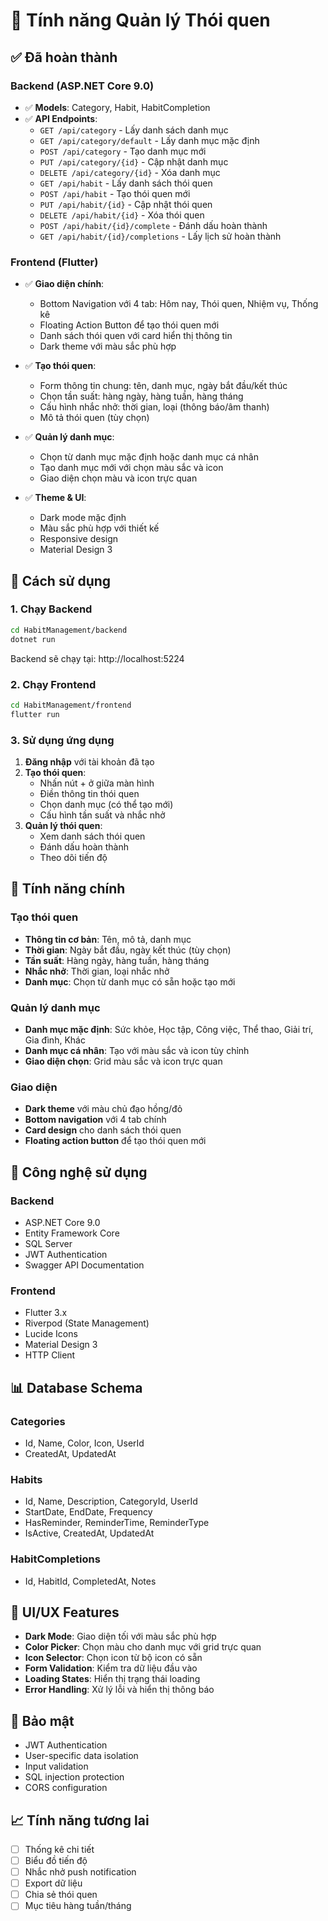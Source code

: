 # 🎯 Tính năng Quản lý Thói quen

## ✅ Đã hoàn thành

### Backend (ASP.NET Core 9.0)
- ✅ **Models**: Category, Habit, HabitCompletion
- ✅ **API Endpoints**:
  - `GET /api/category` - Lấy danh sách danh mục
  - `GET /api/category/default` - Lấy danh mục mặc định
  - `POST /api/category` - Tạo danh mục mới
  - `PUT /api/category/{id}` - Cập nhật danh mục
  - `DELETE /api/category/{id}` - Xóa danh mục
  - `GET /api/habit` - Lấy danh sách thói quen
  - `POST /api/habit` - Tạo thói quen mới
  - `PUT /api/habit/{id}` - Cập nhật thói quen
  - `DELETE /api/habit/{id}` - Xóa thói quen
  - `POST /api/habit/{id}/complete` - Đánh dấu hoàn thành
  - `GET /api/habit/{id}/completions` - Lấy lịch sử hoàn thành

### Frontend (Flutter)
- ✅ **Giao diện chính**:
  - Bottom Navigation với 4 tab: Hôm nay, Thói quen, Nhiệm vụ, Thống kê
  - Floating Action Button để tạo thói quen mới
  - Danh sách thói quen với card hiển thị thông tin
  - Dark theme với màu sắc phù hợp

- ✅ **Tạo thói quen**:
  - Form thông tin chung: tên, danh mục, ngày bắt đầu/kết thúc
  - Chọn tần suất: hàng ngày, hàng tuần, hàng tháng
  - Cấu hình nhắc nhở: thời gian, loại (thông báo/âm thanh)
  - Mô tả thói quen (tùy chọn)

- ✅ **Quản lý danh mục**:
  - Chọn từ danh mục mặc định hoặc danh mục cá nhân
  - Tạo danh mục mới với chọn màu sắc và icon
  - Giao diện chọn màu và icon trực quan

- ✅ **Theme & UI**:
  - Dark mode mặc định
  - Màu sắc phù hợp với thiết kế 
  - Responsive design
  - Material Design 3

## 🚀 Cách sử dụng

### 1. Chạy Backend
```bash
cd HabitManagement/backend
dotnet run
```
Backend sẽ chạy tại: http://localhost:5224

### 2. Chạy Frontend
```bash
cd HabitManagement/frontend
flutter run
```

### 3. Sử dụng ứng dụng
1. **Đăng nhập** với tài khoản đã tạo
2. **Tạo thói quen**:
   - Nhấn nút + ở giữa màn hình
   - Điền thông tin thói quen
   - Chọn danh mục (có thể tạo mới)
   - Cấu hình tần suất và nhắc nhở
3. **Quản lý thói quen**:
   - Xem danh sách thói quen
   - Đánh dấu hoàn thành
   - Theo dõi tiến độ

## 📱 Tính năng chính

### Tạo thói quen
- **Thông tin cơ bản**: Tên, mô tả, danh mục
- **Thời gian**: Ngày bắt đầu, ngày kết thúc (tùy chọn)
- **Tần suất**: Hàng ngày, hàng tuần, hàng tháng
- **Nhắc nhở**: Thời gian, loại nhắc nhở
- **Danh mục**: Chọn từ danh mục có sẵn hoặc tạo mới

### Quản lý danh mục
- **Danh mục mặc định**: Sức khỏe, Học tập, Công việc, Thể thao, Giải trí, Gia đình, Khác
- **Danh mục cá nhân**: Tạo với màu sắc và icon tùy chỉnh
- **Giao diện chọn**: Grid màu sắc và icon trực quan

### Giao diện
- **Dark theme** với màu chủ đạo hồng/đỏ
- **Bottom navigation** với 4 tab chính
- **Card design** cho danh sách thói quen
- **Floating action button** để tạo thói quen mới

## 🔧 Công nghệ sử dụng

### Backend
- ASP.NET Core 9.0
- Entity Framework Core
- SQL Server
- JWT Authentication
- Swagger API Documentation

### Frontend
- Flutter 3.x
- Riverpod (State Management)
- Lucide Icons
- Material Design 3
- HTTP Client

## 📊 Database Schema

### Categories
- Id, Name, Color, Icon, UserId
- CreatedAt, UpdatedAt

### Habits
- Id, Name, Description, CategoryId, UserId
- StartDate, EndDate, Frequency
- HasReminder, ReminderTime, ReminderType
- IsActive, CreatedAt, UpdatedAt

### HabitCompletions
- Id, HabitId, CompletedAt, Notes

## 🎨 UI/UX Features

- **Dark Mode**: Giao diện tối với màu sắc phù hợp
- **Color Picker**: Chọn màu cho danh mục với grid trực quan
- **Icon Selector**: Chọn icon từ bộ icon có sẵn
- **Form Validation**: Kiểm tra dữ liệu đầu vào
- **Loading States**: Hiển thị trạng thái loading
- **Error Handling**: Xử lý lỗi và hiển thị thông báo

## 🔐 Bảo mật

- JWT Authentication
- User-specific data isolation
- Input validation
- SQL injection protection
- CORS configuration

## 📈 Tính năng tương lai

- [ ] Thống kê chi tiết
- [ ] Biểu đồ tiến độ
- [ ] Nhắc nhở push notification
- [ ] Export dữ liệu
- [ ] Chia sẻ thói quen
- [ ] Mục tiêu hàng tuần/tháng
